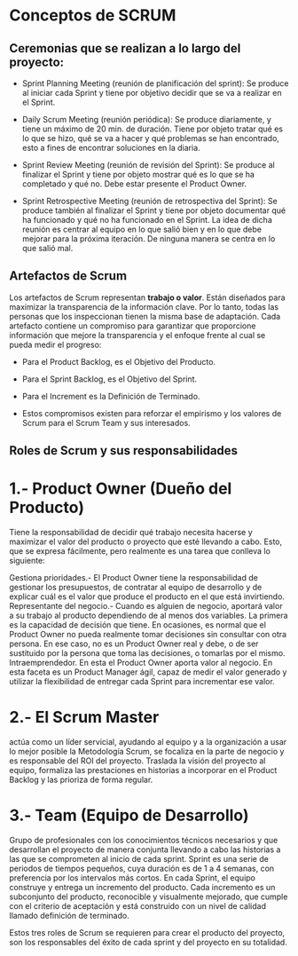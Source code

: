 # Conceptos de SCRUM
## Ceremonias que se realizan a lo largo del proyecto:
- Sprint Planning Meeting (reunión de planificación del sprint): Se produce al iniciar cada Sprint y tiene por objetivo decidir que se va a realizar en el Sprint.

- Daily Scrum Meeting (reunión periódica): Se produce diariamente, y tiene un máximo de 20 min. de duración. Tiene por objeto tratar qué es lo que se hizo, qué se va a hacer y qué problemas se han encontrado, esto a fines de encontrar soluciones en la diaria.

- Sprint Review Meeting (reunión de revisión del Sprint): Se produce al finalizar el Sprint y tiene por objeto mostrar qué es lo que se ha completado y qué no. Debe estar presente el Product Owner.

- Sprint Retrospective Meeting (reunión de retrospectiva del Sprint): Se produce también al finalizar el Sprint y tiene por objeto documentar qué ha funcionado y qué no ha funcionado en el Sprint. La idea de dicha reunión es centrar al equipo en lo que salió bien y en lo que debe mejorar para la próxima iteración. De ninguna manera se centra en lo que salió mal.

## Artefactos de Scrum
Los artefactos de Scrum representan **trabajo o valor**. Están diseñados para maximizar la transparencia de la información clave. Por lo tanto, todas las personas que los inspeccionan tienen la misma base de adaptación. Cada artefacto contiene un compromiso para garantizar que proporcione información que mejore la transparencia y el enfoque frente al cual se pueda medir el progreso:

- Para el Product Backlog, es el Objetivo del Producto.

- Para el Sprint Backlog, es el Objetivo del Sprint.

- Para el Increment es la Definición de Terminado.

- Estos compromisos existen para reforzar el empirismo y los valores de Scrum para el Scrum Team y sus interesados.

## Roles de Scrum y sus responsabilidades

# 1.- Product Owner (Dueño del Producto)
Tiene la responsabilidad de decidir qué trabajo necesita hacerse y maximizar el valor del producto o proyecto que esté llevando a cabo. Esto, que se expresa fácilmente, pero realmente es una tarea que conlleva lo siguiente:

Gestiona prioridades.- El Product Owner tiene la responsabilidad de gestionar los presupuestos, de contratar al equipo de desarrollo y de explicar cuál es el valor que produce el producto en el que está invirtiendo.
Representante del negocio.- Cuando es alguien de negocio, aportará valor a su trabajo al producto dependiendo de al menos dos variables. La primera es la capacidad de decisión que tiene. En ocasiones, es normal que el Product Owner no pueda realmente tomar decisiones sin consultar con otra persona. En ese caso, no es un Product Owner real y debe, o de ser sustituido por la persona que toma las decisiones, o tomarlas por el mismo.
Intraemprendedor. En esta el Product Owner aporta valor al negocio. En esta faceta es un Product Manager ágil, capaz de medir el valor generado y utilizar la flexibilidad de entregar cada Sprint para incrementar ese valor.

# 2.- El Scrum Master 
actúa como un líder servicial, ayudando al equipo y a la organización a usar lo mejor posible  la Metodología Scrum, se focaliza en la parte de negocio y es responsable del ROI del proyecto. Traslada la visión del proyecto al equipo, formaliza las prestaciones en historias a incorporar en el Product Backlog y las prioriza de forma regular.

# 3.- Team (Equipo de Desarrollo) 
Grupo de profesionales con los conocimientos técnicos necesarios y que desarrollan el proyecto de manera conjunta llevando a cabo las historias a las que se comprometen al inicio de cada sprint. Sprint es una serie de periodos de tiempos pequeños, cuya duración es de 1 a 4 semanas, con preferencia por los intervalos más cortos. En cada Sprint, el equipo construye y entrega un incremento del producto. Cada incremento es un subconjunto del producto, reconocible y visualmente mejorado, que cumple con el criterio de aceptación y está construido con un nivel de calidad llamado definición de terminado.

Estos tres roles de Scrum se requieren para crear el producto del proyecto, son los responsables del éxito de cada sprint y del proyecto en su totalidad.